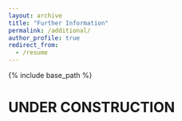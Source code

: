 ```yaml
---
layout: archive
title: "Further Information"
permalink: /additional/
author_profile: true
redirect_from:
  - /resume
---
```


{% include base_path %}

UNDER CONSTRUCTION
======
